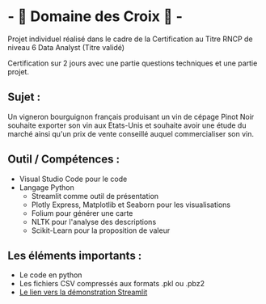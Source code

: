 # - :wine_glass: Domaine des Croix :wine_glass: -

Projet individuel réalisé dans le cadre de la Certification au Titre RNCP de niveau 6 Data Analyst (Titre validé)

Certification sur 2 jours avec une partie questions techniques et une partie projet.

##
## Sujet :

Un vigneron bourguignon français produisant un vin de cépage Pinot Noir souhaite exporter son vin aux Etats-Unis et souhaite avoir une étude du marché ainsi qu'un prix de vente conseillé auquel commercialiser son vin.

##
## Outil / Compétences : 
* Visual Studio Code pour le code
* Langage Python
  * Streamlit comme outil de présentation
  * Plotly Express, Matplotlib et Seaborn pour les visualisations
  * Folium pour générer une carte
  * NLTK pour l'analyse des descriptions
  * Scikit-Learn pour la proposition de valeur
 
##
## Les éléments importants :
* Le code en python
* Les fichiers CSV compressés aux formats .pkl ou .pbz2
* [Le lien vers la démonstration Streamlit](https://domaine-des-croix.streamlit.app/Outils)
